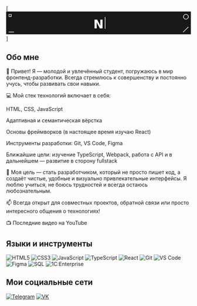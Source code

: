 [![Header](https://github.com/JaydenBulls/JaydenBulls/blob/main/Assets/nikiforov_ilya_banner_final%20(1).gif) ]

## Обо мне
👋 Привет!
Я — молодой и увлечённый студент, погружаюсь в мир фронтенд-разработки. Всегда стремлюсь к совершенству и постоянно учусь, чтобы развивать свои навыки.

💻 Мой стек технологий включает в себя:

HTML, CSS, JavaScript

Адаптивная и семантическая вёрстка

Основы фреймворков (в настоящее время изучаю React)

Инструменты разработки: Git, VS Code, Figma

Ближайшие цели: изучение TypeScript, Webpack, работа с API и в дальнейшем — развитие в сторону fullstack

🚀 Моя цель — стать разработчиком, который не просто пишет код, а создаёт чистые, удобные и визуально привлекательные интерфейсы. Я люблю учиться, не боюсь трудностей и всегда остаюсь любознательным.

📫 Всегда открыт для совместных проектов, обратной связи или просто интересного общения о технологиях!

📺 Последние видео на YouTube


## Языки и инструменты
![HTML5](https://img.shields.io/badge/HTML5-E34F26?style=for-the-badge&logo=html5&logoColor=white)
![CSS3](https://img.shields.io/badge/CSS3-1572B6?style=for-the-badge&logo=css3&logoColor=white)
![JavaScript](https://img.shields.io/badge/JavaScript-F7DF1E?style=for-the-badge&logo=javascript&logoColor=black)
![TypeScript](https://img.shields.io/badge/TypeScript-3178C6?style=for-the-badge&logo=typescript&logoColor=white)
![React](https://img.shields.io/badge/React-20232A?style=for-the-badge&logo=react&logoColor=61DAFB)
![Git](https://img.shields.io/badge/Git-F05032?style=for-the-badge&logo=git&logoColor=white)
![VS Code](https://img.shields.io/badge/VS%20Code-007ACC?style=for-the-badge&logo=visualstudiocode&logoColor=white)
![Figma](https://img.shields.io/badge/Figma-F24E1E?style=for-the-badge&logo=figma&logoColor=white)
![SQL](https://img.shields.io/badge/SQL-336791?style=for-the-badge&logo=postgresql&logoColor=white)
![1C:Enterprise](https://img.shields.io/badge/1C%3AEnterprise-FF0000?style=for-the-badge&logo=1c-enterprise&logoColor=white)

## Мои социальные сети
[![Telegram](https://img.shields.io/badge/Telegram-26A5E4?style=for-the-badge&logo=telegram&logoColor=white)](https://t.me/ilushkins_n)
[![VK](https://img.shields.io/badge/VK-4680C2?style=for-the-badge&logo=vk&logoColor=white)](https://vk.com/yung_razee)


